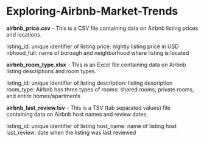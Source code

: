 # Exploring-Airbnb-Market-Trends

**airbnb_price.csv** - This is a CSV file containing data on Airbnb listing prices and locations.

listing_id: unique identifier of listing
price: nightly listing price in USD
nbhood_full: name of borough and neighborhood where listing is located

**airbnb_room_type.xlsx** - This is an Excel file containing data on Airbnb listing descriptions and room types.

listing_id: unique identifier of listing
description: listing description
room_type: Airbnb has three types of rooms: shared rooms, private rooms, and entire homes/apartments

**airbnb_last_review.tsv** - This is a TSV (tab separated values) file containing data on Airbnb host names and review dates.

listing_id: unique identifier of listing
host_name: name of listing host
last_review: date when the listing was last reviewed
